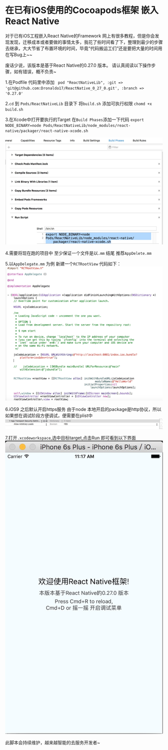 # 在已有iOS使用的Cocoapods框架 嵌入React Native

 对于已有iOS工程嵌入React Native的Framework 网上有很多教程，但是你会发现发现，迁移成本或者要做的事情太多，我花了些时间看了下，整理到最少的步骤去继承，大大节省了布置环境的时间，毕竟“代码搬运工们”还是要把大量的时间用在写Bug上~~
 
 废话少说，该版本是基于React Native的0.27.0 版本。
 请认真阅读以下操作步骤，如有错误，概不负责~

 1.在Podfile 代码里中添加
 ` pod "ReactNativeLib", :git => 'git@github.com:Dronaldo17/ReactNative_0_27_0.git', :branch => '0.27.0'`
 
 2.`cd` 到 `Pods/ReactNativeLib` 目录下 将`build.sh` 添加可执行权限 `chomd +x build.sh`
 
 3.在Xcode中打开要执行的Target 在`Build Phases`添加一下代码
 `export NODE_BINARY=node
Pods/ReactNativeLib/node_modules/react-native/packager/react-native-xcode.sh`

![Alt text](images/build.jpg)


4.需要将现在跑的项目中 至少保证一个文件是以`.mm` 结尾 推荐`AppDelete.mm`

5.以`AppDelegate.mm` 为例 新建一个`RCTRootView` 代码如下：
![Alt text](images/code.jpg)

6.iOS9 之后默认开启https服务 由于node 本地开启的package是http协议，所以如果想在调试阶段方便调试，便需要在plist中
![Alt text](images/plist.jpg)


7.打开`.xcodeworkspace`,选中目标target,点击Run 即可看到以下界面
![Alt text](images/app.jpg)

此脚本会持续维护，越来越智能的去服务开发者~
